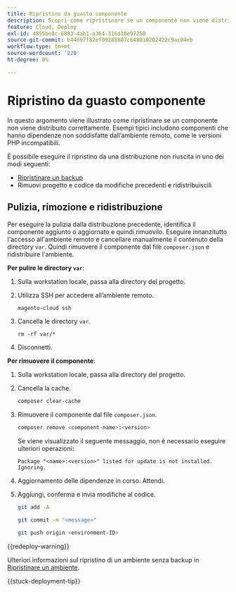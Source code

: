 ```yaml
---
title: Ripristino da guasto componente
description: Scopri come ripristinare se un componente non viene distribuito correttamente in Adobe Commerce sull’infrastruttura cloud.
feature: Cloud, Deploy
exl-id: 4855be0c-6883-4ab1-a364-316d10e97250
source-git-commit: b44d97f82ef09288807c648010202422c9ac04eb
workflow-type: tm+mt
source-wordcount: '220'
ht-degree: 0%

---
```


# Ripristino da guasto componente

In questo argomento viene illustrato come ripristinare se un componente non viene distribuito correttamente. Esempi tipici includono componenti che hanno dipendenze non soddisfatte dall’ambiente remoto, come le versioni PHP incompatibili.

È possibile eseguire il ripristino da una distribuzione non riuscita in uno dei modi seguenti:

- [Ripristinare un backup](../storage/snapshots.md#restore-a-snapshot)
- Rimuovi progetto e codice da modifiche precedenti e ridistribuiscili

## Pulizia, rimozione e ridistribuzione

Per eseguire la pulizia dalla distribuzione precedente, identifica il componente aggiunto o aggiornato e quindi rimuovilo. Eseguire innanzitutto l&#39;accesso all&#39;ambiente remoto e cancellare manualmente il contenuto della directory `var`. Quindi rimuovere il componente dal file `composer.json` e ridistribuire l&#39;ambiente.

**Per pulire le directory `var`**:

1. Sulla workstation locale, passa alla directory del progetto.

1. Utilizza SSH per accedere all’ambiente remoto.

   ```bash
   magento-cloud ssh
   ```

1. Cancella le directory `var`.

   ```shell
   rm -rf var/*
   ```

1. Disconnetti.

**Per rimuovere il componente**:

1. Sulla workstation locale, passa alla directory del progetto.

1. Cancella la cache.

   ```bash
   composer clear-cache
   ```

1. Rimuovere il componente dal file `composer.json`.

   ```bash
   composer remove <component-name>:<version>
   ```

   Se viene visualizzato il seguente messaggio, non è necessario eseguire ulteriori operazioni:

   ```terminal
   Package "<name>:<version>" listed for update is not installed. Ignoring.
   ```

1. Aggiornamento delle dipendenze in corso. Attendi.

1. Aggiungi, conferma e invia modifiche al codice.

   ```bash
   git add -A
   ```

   ```bash
   git commit -m "<message>"
   ```

   ```bash
   git push origin <environment-ID>
   ```

{{redeploy-warning}}

Ulteriori informazioni sul ripristino di un ambiente senza backup in [Ripristinare un ambiente](../development/restore-environment.md).

{{stuck-deployment-tip}}

